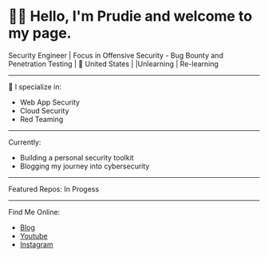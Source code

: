 
# 👋🏾 Hello, I'm Prudie and welcome to my page.

Security Engineer | Focus in Offensive Security - Bug Bounty and Penetration Testing | 
📍 United States |
|Unlearning | Re-learning 

---

🔐 I specialize in:
- Web App Security 
- Cloud Security 
- Red Teaming 

---

Currently:
- Building a personal security toolkit
- Blogging my journey into cybersecurity




---

 Featured Repos:
 In Progess 


---

Find Me Online:
- [Blog](https://medium.com/@prudiee)
- [Youtube](https://www.youtube.com/@prudieeee)
-  [Instagram](https://www.instagram.com/cyberwithp)


